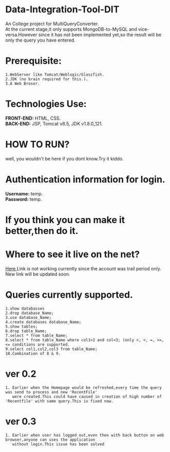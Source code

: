 # Data-Integration-Tool-DIT
An College project for  MultiQueryConverter.  
At the current stage,it only supports MongoDB-to-MySQL and vice-versa.However since it has not been implemented yet,so the result will be only the query you have entered.   
# Prerequisite:  
    1.WebServer like Tomcat/Weblogic/Glassfish.
    2.JDK (no brain required for this.).
    3.A Web Broser.
    
# Technologies Use:  
  **FRONT-END:** HTML, CSS.  
  **BACK-END:** JSP, Tomcat v8.5, JDK v1.8.0_121.
    
# HOW TO RUN?  
 well, you wouldn't be here if you dont know.Try it kiddo.  
 
# Authentication information for login.  
  **Username:** temp.  
  **Password:** temp.  
   
# If you think you can make it better,then do it.  
# Where to see it live on the net?  
 [ Here ](http://testing-env.cloud.hostnet.nl/DIT/) Link is not working currently since the account was trail period only.  
            New link will be updated soon.  
# Queries currently supported.  
    1.show databasses
    2.drop database_Name;
    3.use database_Name;
    4.create databases database_Name;
    5.show tables;
    6.drop table_Name;
    7.select * from table_Name;
    8.select * from table_Name where col1>2 and col<3; (only >, <, =, >=, <= conditions are supported.
    9.select col1,col2,col3 from table_Name;
    10.Combination of 8 & 9.
  
# ver 0.2  
    1. Earlier when the Homepage would be refreshed,every time the query was send to process and new 'RecentFile'  
       were created.This could have caused in creation of high number of 'Recentfile' with same query.This is fixed now.  
# ver 0.3
    1. Earlier when user has logged out,even then with back button on web browser,anyone can uses the application  
       without login.This issue has been solved
